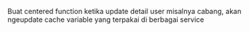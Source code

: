 Buat centered function ketika update detail user misalnya cabang, akan ngeupdate cache variable yang terpakai di berbagai service